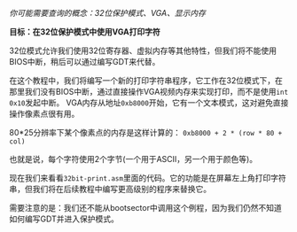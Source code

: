 *你可能需要查询的概念：32位保护模式、VGA、显示内存*

**目标：在32位保护模式中使用VGA打印字符**

32位模式允许我们使用32位寄存器、虚拟内存等其他特性，但我们将不能使用BIOS中断，稍后可以通过编写GDT来代替。

在这个教程中，我们将编写一个新的打印字符串程序，它工作在32位模式下，在那里我们没有BIOS中断，通过直接操作VGA视频内存来实现打印，而不是使用`int 0x10`发起中断。 VGA内存从地址`0xb8000`开始，它有一个文本模式，这对避免直接操作像素点很有用。 

80*25分辨率下某个像素点的内存是这样计算的：
`0xb8000 + 2 * (row * 80 + col)`

也就是说，每个字符使用2个字节(一个用于ASCII，另一个用于颜色等)。 

现在我们来看看`32bit-print.asm`里面的代码。它的功能是在屏幕左上角打印字符串，但我们将在后续教程中编写更高级别的程序来替换它。 

需要注意的是：我们还不能从bootsector中调用这个例程，因为我们仍然不知道如何编写GDT并进入保护模式。